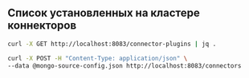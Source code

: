 ## Список установленных на кластере коннекторов
```bash
curl -X GET http://localhost:8083/connector-plugins | jq .
```

```bash
curl -X POST -H "Content-Type: application/json" \
--data @mongo-source-config.json http://localhost:8083/connectors
```
